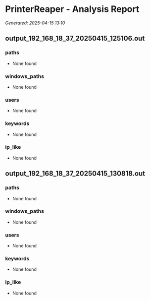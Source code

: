 # PrinterReaper - Analysis Report

_Generated: 2025-04-15 13:10_

## output_192_168_18_37_20250415_125106.out
### paths
- None found

### windows_paths
- None found

### users
- None found

### keywords
- None found

### ip_like
- None found

## output_192_168_18_37_20250415_130818.out
### paths
- None found

### windows_paths
- None found

### users
- None found

### keywords
- None found

### ip_like
- None found

